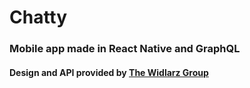 
<h1>
  Chatty
</h1>

<h3>Mobile app made in React Native and GraphQL</h3>
<h4>Design and API provided by <a href="https://thewidlarzgroup.com/">The Widlarz Group</a></h4>    


